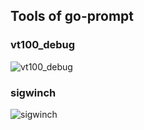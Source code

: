 ## Tools of go-prompt

### vt100_debug

![vt100_debug](https://github.com/jjbailey/assets/raw/master/go-prompt/tools/vt100_debug.gif)

### sigwinch

![sigwinch](https://github.com/jjbailey/assets/raw/master/go-prompt/tools/sigwinch.gif)

